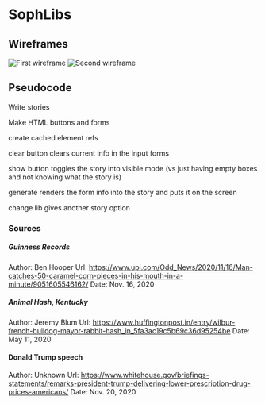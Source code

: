# SophLibs

## Wireframes

![First wireframe](https://imgur.com/YYxd04y.png)
![Second wireframe](https://imgur.com/OnNQ4RL.png)


## Pseudocode

Write stories

Make HTML buttons and forms

create cached element refs

clear button clears current info in the input forms

show button toggles the story into visible mode (vs just having empty boxes and not knowing what the story is)

generate renders the form info into the story and puts it on the screen 

change lib gives another story option


### Sources

##### Guinness Records
Author: Ben Hooper
Url: https://www.upi.com/Odd_News/2020/11/16/Man-catches-50-caramel-corn-pieces-in-his-mouth-in-a-minute/9051605546162/
Date: Nov. 16, 2020

##### Animal Hash, Kentucky
Author: Jeremy Blum
Url: https://www.huffingtonpost.in/entry/wilbur-french-bulldog-mayor-rabbit-hash_in_5fa3ac19c5b69c36d95254be
Date: May 11, 2020

#### Donald Trump speech
Author: Unknown
Url: https://www.whitehouse.gov/briefings-statements/remarks-president-trump-delivering-lower-prescription-drug-prices-americans/
Date: Nov. 20, 2020